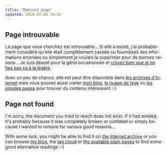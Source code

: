 ```yaml
---
title: "Removed page"
updated: 2016-02-06 16:44
---
```


<div lang="fr">
<h2>Page introuvable</h2>

La page que vous cherchez est introuvable... Si elle a existé, j'ai probablement
considéré qu'elle était complètement cassée ou fournissait des informations
erronées ou simplement je voulais la supprimer pour de *bonnes* raisons... Je
suis désolé pour la gêne occasionnée et [croyez bien que je ne fais pas ça à la
légère](/post/cool-uris-dont-change/).

Avec un peu de chance, elle est peut être disponible dans [les archives
d'Internet](http://web.archive.org/web/*/http://pwet.fr) mais vous pouvez aussi
visiter [mon blog](/blog/), [le nuage de tags](/tags/) ou [les simples
pages](/pages/) pour trouver du contenu intéressant :-)
</div>
<div lang="en">
<h2>Page not found</h2>

I'm sorry, the document you tried to reach does not exist. If it had existed,
it's probably because it was completely broken or outdated or simply because I
wanted to remove for various *good* reasons...

With some luck, you might be able to find it on [the Internet
archive](http://web.archive.org/web/*/http://pwet.fr) or you can browse [my
blog](/), the [tag cloud](/tags) or [the available plain pages](/pages) to find
some good alternative readings :-)
</div>
